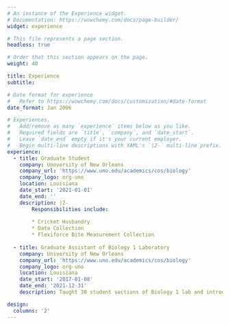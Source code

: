 ```yaml
---
# An instance of the Experience widget.
# Documentation: https://wowchemy.com/docs/page-builder/
widget: experience

# This file represents a page section.
headless: true

# Order that this section appears on the page.
weight: 40

title: Experience
subtitle:

# Date format for experience
#   Refer to https://wowchemy.com/docs/customization/#date-format
date_format: Jan 2006

# Experiences.
#   Add/remove as many `experience` items below as you like.
#   Required fields are `title`, `company`, and `date_start`.
#   Leave `date_end` empty if it's your current employer.
#   Begin multi-line descriptions with YAML's `|2-` multi-line prefix.
experience:
  - title: Graduate Student
    company: Unoversity of New Orleans
    company_url: 'https://www.uno.edu/academics/cos/biology'
    company_logo: org-uno
    location: Louisiana
    date_start: '2021-01-01'
    date_end: ''
    description: |2-
        Responsibilities include:
        
        * Cricket Husbandry
        * Data Collection 
        * Flexiforce Bite Measurement Collection
        
  - title: Graduate Assistant of Biology 1 Laboratory 
    company: University of New Orleans
    company_url: 'https://www.uno.edu/academics/cos/biology'
    company_logo: org-uno
    location: Louisiana
    date_start: '2017-01-08'
    date_end: '2021-12-31'
    description: Taught 30 student sections of Biology 1 lab and introduced various laboratory techniques to freshmen.

design:
  columns: '2'
---
```

